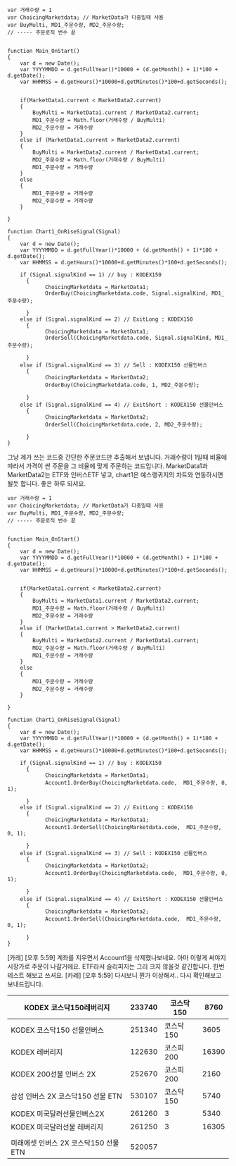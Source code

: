 










```
var 거래수량 = 1
var ChoicingMarketdata; // MarketData가 다중일때 사용
var BuyMulti, MD1_주문수량, MD2_주문수량;
// ----- 주문로직 변수 끝


function Main_OnStart()   
{ 
	var d = new Date();
	var YYYYMMDD = d.getFullYear()*10000 + (d.getMonth() + 1)*100 + d.getDate();
	var HHMMSS = d.getHours()*10000+d.getMinutes()*100+d.getSeconds();


	if(MarketData1.current < MarketData2.current)
	{
		BuyMulti = MarketData1.current / MarketData2.current;
		MD1_주문수량 = Math.floor(거래수량 / BuyMulti)
		MD2_주문수량 = 거래수량
	}
	else if (MarketData1.current > MarketData2.current)
	{
		BuyMulti = MarketData2.current / MarketData1.current;
		MD2_주문수량 = Math.floor(거래수량 / BuyMulti)
		MD1_주문수량 = 거래수량			
	}
	else
	{
		MD1_주문수량 = 거래수량
		MD2_주문수량 = 거래수량
	}

}  

function Chart1_OnRiseSignal(Signal)
{
	var d = new Date();
	var YYYYMMDD = d.getFullYear()*10000 + (d.getMonth() + 1)*100 + d.getDate();
	var HHMMSS = d.getHours()*10000+d.getMinutes()*100+d.getSeconds();

    if (Signal.signalKind == 1) // buy : KODEX150
      {
	  		ChoicingMarketdata = MarketData1;
			OrderBuy(ChoicingMarketdata.code, Signal.signalKind, MD1_주문수량);

      }
    else if (Signal.signalKind == 2) // ExitLong : KODEX150
      {
			ChoicingMarketdata = MarketData1;
			OrderSell(ChoicingMarketdata.code, Signal.signalKind, MD1_주문수량);
		
      }
    else if (Signal.signalKind == 3) // Sell : KODEX150 선물인버스
      {
	  		ChoicingMarketdata = MarketData2;
			OrderBuy(ChoicingMarketdata.code, 1, MD2_주문수량);

      }
    else if (Signal.signalKind == 4) // ExitShort : KODEX150 선물인버스
      {
			ChoicingMarketdata = MarketData2;
			OrderSell(ChoicingMarketdata.code, 2, MD2_주문수량);

      }
}

```


그냥 제가 쓰는 코드중 간단한 주문코드만 추출해서 보냅니다. 거래수량이 1일때 비율에 따라서 가격이 싼 주문을 그 비율에 맞게 주문하는 코드입니다. MarketData1과 MarketData2는 ETF와 인버스ETF 넣고, chart1은 예스랭귀지의 차트와 연동하시면 될듯 합니다. 좋은 하루 되셔요.



```
var 거래수량 = 1
var ChoicingMarketdata; // MarketData가 다중일때 사용
var BuyMulti, MD1_주문수량, MD2_주문수량;
// ----- 주문로직 변수 끝


function Main_OnStart()   
{ 
	var d = new Date();
	var YYYYMMDD = d.getFullYear()*10000 + (d.getMonth() + 1)*100 + d.getDate();
	var HHMMSS = d.getHours()*10000+d.getMinutes()*100+d.getSeconds();


	if(MarketData1.current < MarketData2.current)
	{
		BuyMulti = MarketData1.current / MarketData2.current;
		MD1_주문수량 = Math.floor(거래수량 / BuyMulti)
		MD2_주문수량 = 거래수량
	}
	else if (MarketData1.current > MarketData2.current)
	{
		BuyMulti = MarketData2.current / MarketData1.current;
		MD2_주문수량 = Math.floor(거래수량 / BuyMulti)
		MD1_주문수량 = 거래수량			
	}
	else
	{
		MD1_주문수량 = 거래수량
		MD2_주문수량 = 거래수량
	}

}  

function Chart1_OnRiseSignal(Signal)
{
	var d = new Date();
	var YYYYMMDD = d.getFullYear()*10000 + (d.getMonth() + 1)*100 + d.getDate();
	var HHMMSS = d.getHours()*10000+d.getMinutes()*100+d.getSeconds();

    if (Signal.signalKind == 1) // buy : KODEX150
      {
	  		ChoicingMarketdata = MarketData1;
			Account1.OrderBuy(ChoicingMarketdata.code,  MD1_주문수량, 0, 1);

      }
    else if (Signal.signalKind == 2) // ExitLong : KODEX150
      {
			ChoicingMarketdata = MarketData1;
			Account1.OrderSell(ChoicingMarketdata.code,  MD1_주문수량, 0, 1);
		
      }
    else if (Signal.signalKind == 3) // Sell : KODEX150 선물인버스
      {
	  		ChoicingMarketdata = MarketData2;
			Account1.OrderBuy(ChoicingMarketdata.code,  MD1_주문수량, 0, 1);

      }
    else if (Signal.signalKind == 4) // ExitShort : KODEX150 선물인버스
      {
			ChoicingMarketdata = MarketData2;
			Account1.OrderSell(ChoicingMarketdata.code,  MD1_주문수량, 0, 1);

      }
}
```


[카레] [오후 5:59] 계좌를 지우면서 Account1을 삭제했나보네요. 아마 이렇게 써야지 시장가로 주문이 나갈거에요. ETF라서 슬리피지는 그리 크지 않을것 같긴합니다. 한번 테스트 해보고 쓰셔요.
[카레] [오후 5:59] 다시보니 뭔가 이상해서.. 다시 확인해보고 보내드립니다.






| KODEX 코스닥150레버리지          | 233740 | 코스닥150 | 8760  |
| ------------------------- | ------ | ------ | ----- |
| KODEX 코스닥150 선물인버스        | 251340 | 코스닥150 | 3605  |
| KODEX 레버리지                | 122630 | 코스피200 | 16390 |
| KODEX 200선물 인버스 2X        | 252670 | 코스피200 | 2160  |
| 삼성 인버스 2X 코스닥150 선물 ETN   | 530107 | 코스닥150 | 5740  |
| KODEX 미국달러선물인버스2X         | 261260 | 3      | 5340  |
| KODEX 미국달러선물 레버리지         | 261250 | 3      | 16305 |
|                           |        |        |       |
| 미래에셋 인버스 2X 코스닥150 선물 ETN | 520057 |        |       |













